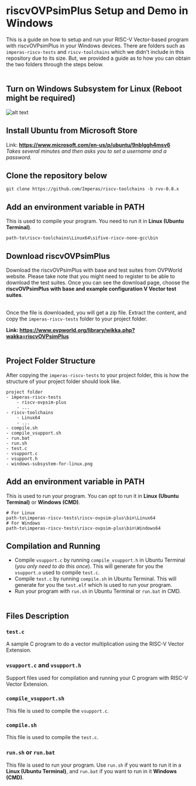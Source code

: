 # **riscvOVPsimPlus Setup and Demo in Windows**

This is a guide on how to setup and run your RISC-V Vector-based program with riscvOVPsimPlus in your Windows devices. There are folders such as `imperas-riscv-tests` and `riscv-toolchains` which we didn't include in this repository due to its size. But, we provided a guide as to how you can obtain the two folders through the steps below.
<br /><br />
## **Turn on Windows Subsystem for Linux (Reboot might be required)**
![alt text](https://mafft.cbrc.jp/alignment/software/TurnWindowsFeaturesOnOrOff.png?raw=true)
## **Install Ubuntu from Microsoft Store**
Link: **https://www.microsoft.com/en-us/p/ubuntu/9nblggh4msv6**  
*Takes several minutes and then asks you to set a username and a password.*
## **Clone the repository below**
```
git clone https://github.com/Imperas/riscv-toolchains -b rvv-0.8.x
```
## **Add an environment variable in PATH**
This is used to compile your program. You need to run it in **Linux (Ubuntu Terminal)**.
```
path-to\riscv-toolchains\Linux64\sifive-riscv-none-gcc\bin
```
## **Download riscvOVPsimPlus**
Download the riscvOVPsimPlus with base and test suites from OVPWorld website. Please take note that you might need to register to be able to download the test suites. Once you can see the download page, choose the **riscvOVPsimPlus with base and example configuration V Vector test suites**.<br /><br />

Once the file is downloaded, you will get a zip file. Extract the content, and copy the `imperas-riscv-tests` folder to your project folder.

**Link: https://www.ovpworld.org/library/wikka.php?wakka=riscvOVPsimPlus**
<br /><br />
## **Project Folder Structure**
After copying the `imperas-riscv-tests` to your project folder, this is how the structure of your project folder should look like.
```
project folder
- imperas-riscv-tests
    - riscv-ovpsim-plus
    - ...
- riscv-toolchains
    - Linux64
    - ...
- compile.sh
- compile_vsupport.sh
- run.bat
- run.sh
- test.c
- vsupport.c
- vsupport.h
- windows-subsystem-for-linux.png
```

## **Add an environment variable in PATH**
This is used to run your program. You can opt to run it in **Linux (Ubuntu Terminal)** or **Windows (CMD)**.
```
# For Linux
path-to\imperas-riscv-tests\riscv-ovpsim-plus\bin\Linux64
# For Windows
path-to\imperas-riscv-tests\riscv-ovpsim-plus\bin\Windows64
```

## **Compilation and Running**
* Compile `vsupport.c` by running `compile_vsupport.h` in Ubuntu Terminal (*you only need to do this once*). This will generate for you the `vsupport.o` used to compile `test.c`.
* Compile `test.c` by running `compile.sh` in Ubuntu Terminal. This will generate for you the `test.elf` which is used to run your program.
* Run your program with `run.sh` in Ubuntu Terminal or `run.bat` in CMD.
<br /><br />
## **Files Description**
### **`test.c`**
A sample C program to do a vector multiplication using the RISC-V Vector Extension.
### **`vsupport.c` and `vsupport.h`**
Support files used for compilation and running your C program with RISC-V Vector Extension.
### **`compile_vsupport.sh`**
This file is used to compile the `vsupport.c`.

### **`compile.sh`**
This file is used to compile the `test.c`.

### **`run.sh` or `run.bat`**
This file is used to run your program. Use `run.sh` if you want to run it in a **Linux (Ubuntu Terminal)**, and `run.bat` if you want to run in it **Windows (CMD)**.